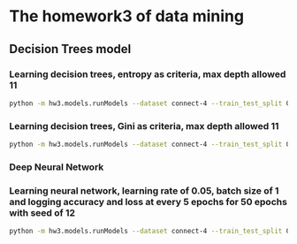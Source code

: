 # The homework3 of data mining
## Decision Trees model
### Learning decision trees, entropy as criteria, max depth allowed 11
```sh
python -m hw3.models.runModels --dataset connect-4 --train_test_split 0.2 --model dtree --seed 12 --max_depth 11 --splitting_criteria entropy
```
### Learning decision trees, Gini as criteria, max depth allowed 11
```sh
python -m hw3.models.runModels --dataset connect-4 --train_test_split 0.2 --model dtree --seed 12 --max_depth 11 --splitting_criteria gini
```
### Deep Neural Network
### Learning neural network, learning rate of 0.05, batch size of 1 and logging accuracy and loss at every 5 epochs for 50 epochs with seed of 12
```sh
python -m hw3.models.runModels --dataset connect-4 --train_test_split 0.2 --model nnet --log_interval 5 --batch_size 1 --epochs 50 --lr 0.05 --seed 12
```
